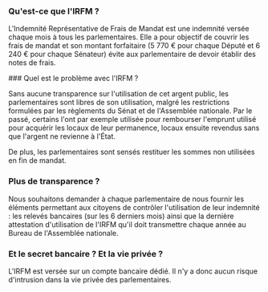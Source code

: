 ### Qu'est-ce que l'IRFM ?

L'Indemnité Représentative de Frais de Mandat est une indemnité versée chaque mois à tous les parlementaires.  Elle a pour objectif de couvrir les frais de mandat et son montant forfaitaire (5 770 € pour chaque Député et 6 240 € pour chaque Sénateur) évite aux parlementaire de devoir établir des notes de frais.

### Quel est le problème avec l'IRFM ?

Sans aucune transparence sur l'utilisation de cet argent public, les parlementaires sont libres de son utilisation, malgré les restrictions formulées par les règlements du Sénat et de l'Assemblée nationale.  Par le passé, certains l'ont par exemple utilisée pour rembourser l'emprunt utilisé pour acquérir les locaux de leur permanence, locaux ensuite revendus sans que l'argent ne revienne à l'État.

De plus, les parlementaires sont sensés restituer les sommes non utilisées en fin de mandat.

### Plus de transparence ?

Nous souhaitons demander à chaque parlementaire de nous fournir les éléments permettant aux citoyens de contrôler l'utilisation de leur indemnité : les relevés bancaires (sur les 6 derniers mois) ainsi que la dernière attestation d'utilisation de l'IRFM qu'il doit transmettre chaque année au Bureau de l'Assemblée nationale.

### Et le secret bancaire ? Et la vie privée ?

L'IRFM est versée sur un compte bancaire dédié.  Il n'y a donc aucun risque d'intrusion dans la vie privée des parlementaires.

